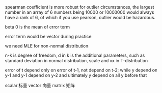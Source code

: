 spearman coefficient is more robust for outlier circumstances, the largest number in an array of 6 numbers being 10000 or 10000000 would always have a rank of 6, of which if you use pearson, outlier would be hazardous.

beta 0 is the mean of error term

error term would be vector during practice

we need MLE for non-normal distribution

n-k is degree of freedom, d in k is the additional parameters, such as standard deviation in normal distribution, scale and xx in T-distribution

error of t depend only on error of t-1, not depend on t-2; while y depend on y-1 and y-1 depend on y-2 and ultimately y depend on all y before that

scalar 标量 vector 向量 matrix 矩阵

